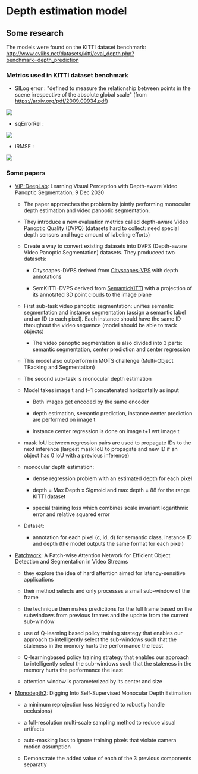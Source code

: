 # Depth estimation model

## Some research

The models were found on the KITTI dataset benchmark: http://www.cvlibs.net/datasets/kitti/eval_depth.php?benchmark=depth_prediction

### Metrics used in KITTI dataset benchmark

* SILog error : "defined to measure the relationship between points in the scene irrespective of the absolute global scale" (from https://arxiv.org/pdf/2009.09934.pdf)

<img src="https://render.githubusercontent.com/render/math?math=SILog=\frac{1}{T}\sum_{i}^{}d_{i}^{2}-\frac{1}{T^{2}}(\sum_{i}^{}d_{i})^{2}\text{,%20with%20}d_{i}=log(y_{i})-log(y_{i}^{*})">

* sqErrorRel : 

<img src="https://render.githubusercontent.com/render/math?math=SRE=\sqrt{\frac{1}{T}\sum_{i}^{}}\frac{\left|\left|y_{i}-y_{i}^{*}\right|\right|^{2}}{y_{i}^{*}}">


* iRMSE :

<img src="https://render.githubusercontent.com/render/math?math=iRMSE=\sqrt{\frac{1}{\left|N\right|}\sum_{i\in%20N}^{}\left|\frac{1}{d_{i}}-\frac{1}{d_{i}^{*}}\right|}">

### Some papers

* [ViP-DeepLab](https://arxiv.org/pdf/2012.05258.pdf): Learning Visual Perception with Depth-aware Video Panoptic
Segmentation; 9 Dec 2020

  * The paper approaches the problem by jointly performing monocular depth estimation and video panoptic segmentation.

  * They introduce a new evaluation metrics called depth-aware Video Panoptic Quality (DVPQ) (datasets hard to collect: need special depth sensors and huge amount of labeling efforts)

  * Create a way to convert existing datasets into DVPS (Depth-aware Video Panoptic Segmentation) datasets. They produceed two datasets: 

    * Cityscapes-DVPS derived from [Cityscapes-VPS](https://paperswithcode.com/dataset/cityscapes-vps) with depth annotations 

    * SemKITTI-DVPS derived from [SemanticKITTI](http://www.semantic-kitti.org/) with a projection of its annotated 3D point clouds to the image plane

  * First sub-task video panoptic segmentation: unifies semantic segmentation and instance segmentation (assign a semantic label and an ID to each pixel). Each instance should have the same ID throughout the video sequence (model should be able to track objects)

    * The video panoptic segmentation is also divided into 3 parts: semantic segmentation, center prediction and center regression

  * This model also outperform in MOTS challenge (Multi-Object TRacking and Segmentation)

  * The second sub-task is monocular depth estimation

  * Model takes image t and t+1 concatenated horizontally as input

    * Both images get encoded by the same encoder

    * depth estimation, semantic prediction, instance center prediction are performed on image t

    * instance center regression is done on image t+1 wrt image t

  * mask IoU between regression pairs are used to propagate IDs to the next inference (largest mask IoU to propagate and new ID if an object has 0 IoU with a previous inference)

  * monocular depth estimation: 

    * dense regression problem with an estimated depth for each pixel

    * depth = Max Depth x Sigmoid and max depth = 88 for the range KITTI dataset

    * special training loss which combines scale invariant logarithmic error and relative squared error

  * Dataset:

    * annotation for each pixel (c, id, d) for semantic class, instance ID and depth (the model outputs the same format for each pixel)


* [Patchwork](https://arxiv.org/pdf/1904.01784.pdf): A Patch-wise Attention Network for
Efficient Object Detection and Segmentation in Video Streams

  * they explore the idea of hard attention aimed for latency-sensitive applications
  
  * their method selects and only processes a small sub-window of the frame
  
  * the technique then makes predictions for the full frame based on the subwindows from previous frames and the update from the current sub-window
  
  *  use of Q-learning based policy training strategy that enables our approach to intelligently select the sub-windows such that the staleness in the memory hurts the performance the least
  
  *  Q-learningbased policy training strategy that enables our approach to intelligently select the sub-windows such that the staleness in the memory hurts the performance the least
  
  * attention window is parameterized by its center and size

* [Monodepth2](https://arxiv.org/pdf/1806.01260.pdf): Digging Into Self-Supervised Monocular Depth Estimation

  * a minimum reprojection loss (designed to robustly handle occlusions)
  
  * a full-resolution multi-scale sampling method to reduce visual artifacts
  
  * auto-masking loss to ignore training pixels that violate camera motion assumption
  
  * Demonstrate the added value of each of the 3 previous components separatly
